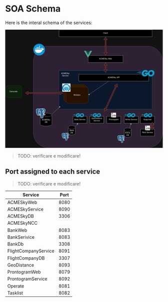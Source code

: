 # SOA Schema

Here is the interal schema of the services:

![draw.io soa schema](assets/soa.png "SOA Structure")

> TODO: verificare e modificare!

## Port assigned to each service

> TODO: verificare e modificare!

| Service              | Port |
| -------------------- | ---- |
| ACMESkyWeb           | 8080 |
| ACMESkyService       | 8090 |
| ACMESkyDB            | 3306 |
| ACMESkyNCC           |      |
| BankWeb              | 8083 |
| BankSerivice         | 8083 |
| BankDb               | 3308 |
| FlightCompanyService | 8091 |
| FlightCompanyDB      | 3307 |
| GeoDistance          | 8093 |
| ProntogramWeb        | 8079 |
| ProntogramService    | 8092 |
| Operate              | 8081 |
| Tasklist             | 8082 |
